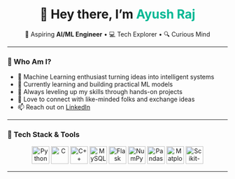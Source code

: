 <h1 align="center">👋 Hey there, I’m <span style="color:#00b894">Ayush Raj</span></h1>

<p align="center">
  🚀 Aspiring <strong>AI/ML Engineer</strong> • 💻 Tech Explorer • 🔍 Curious Mind
</p>

---

### 🧠 Who Am I?

- 🤖 Machine Learning enthusiast turning ideas into intelligent systems  
- 🔭 Currently learning and building practical ML models  
- 🌱 Always leveling up my skills through hands-on projects  
- 💬 Love to connect with like-minded folks and exchange ideas  
- 📫 Reach out on [LinkedIn](https://www.linkedin.com/in/ayushraj1104)  

---

### 🚀 Tech Stack & Tools

<p align="center">
  <img src="https://cdn.jsdelivr.net/gh/devicons/devicon/icons/python/python-original.svg" title="Python" width="40" height="40"/>
  <img src="https://cdn.jsdelivr.net/gh/devicons/devicon/icons/c/c-original.svg" title="C" width="40" height="40"/>
  <img src="https://cdn.jsdelivr.net/gh/devicons/devicon/icons/cplusplus/cplusplus-original.svg" title="C++" width="40" height="40"/>
  <img src="https://cdn.jsdelivr.net/gh/devicons/devicon/icons/mysql/mysql-original.svg" title="MySQL" width="40" height="40"/>
  <img src="https://cdn.jsdelivr.net/gh/devicons/devicon/icons/flask/flask-original.svg" title="Flask" width="40" height="40"/>
  <img src="https://cdn.jsdelivr.net/gh/devicons/devicon/icons/numpy/numpy-original.svg" title="NumPy" width="40" height="40"/>
  <img src="https://cdn.jsdelivr.net/gh/devicons/devicon/icons/pandas/pandas-original.svg" title="Pandas" width="40" height="40"/>
  <img src="https://cdn.jsdelivr.net/gh/devicons/devicon/icons/matplotlib/matplotlib-original.svg" title="Matplotlib" width="40" height="40"/>
  <img src="https://upload.wikimedia.org/wikipedia/commons/0/05/Scikit_learn_logo_small.svg" title="Scikit-learn" width="40" height="40"/>
</p>

---

